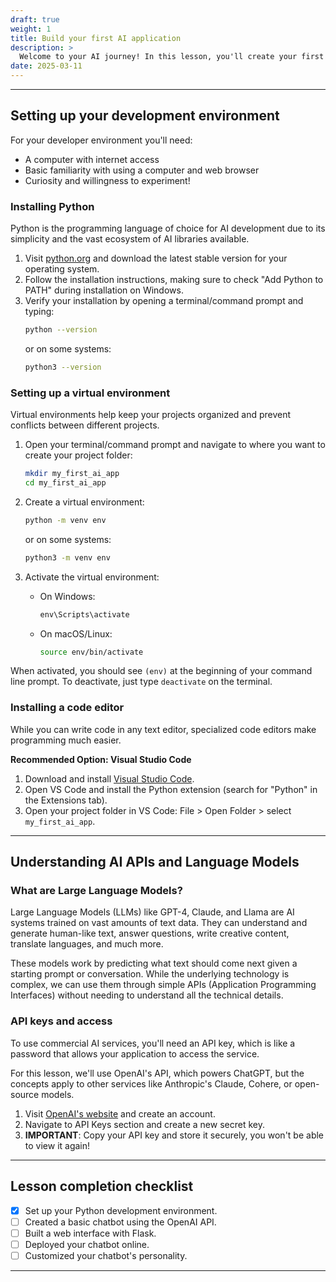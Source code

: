 ```yaml
---
draft: true
weight: 1
title: Build your first AI application
description: >
  Welcome to your AI journey! In this lesson, you'll create your first functioning AI application without needing any advanced mathematics or extensive programming background. By the end of this lesson, you'll have built a simple but powerful chatbot using modern AI technologies, set up your development environment, and deployed your creation online where you can share it with others. The goal is to give you an immediate, tangible experience with AI. Let's get started!
date: 2025-03-11
---
```


---

## Setting up your development environment

For your developer environment you'll need:
- A computer with internet access
- Basic familiarity with using a computer and web browser
- Curiosity and willingness to experiment!

### Installing Python

Python is the programming language of choice for AI development due to its simplicity and the vast ecosystem of AI libraries available.

1. Visit [python.org](https://www.python.org/downloads/) and download the latest stable version for your operating system.
2. Follow the installation instructions, making sure to check "Add Python to PATH" during installation on Windows.
3. Verify your installation by opening a terminal/command prompt and typing:
   ```bash
   python --version
   ```
   or on some systems:
   ```bash
   python3 --version
   ```

### Setting up a virtual environment

Virtual environments help keep your projects organized and prevent conflicts between different projects.

1. Open your terminal/command prompt and navigate to where you want to create your project folder:
   ```bash
   mkdir my_first_ai_app
   cd my_first_ai_app
   ```

2. Create a virtual environment:
   ```bash
   python -m venv env
   ```
   or on some systems:
   ```bash
   python3 -m venv env
   ```

3. Activate the virtual environment:
   - On Windows:
     ```cmd
     env\Scripts\activate
     ```
   - On macOS/Linux:
     ```bash
     source env/bin/activate
     ```

When activated, you should see `(env)` at the beginning of your command line prompt. To deactivate, just type `deactivate` on the terminal.

### Installing a code editor

While you can write code in any text editor, specialized code editors make programming much easier.

**Recommended Option: Visual Studio Code**
1. Download and install [Visual Studio Code](https://code.visualstudio.com/).
2. Open VS Code and install the Python extension (search for "Python" in the Extensions tab).
3. Open your project folder in VS Code: File > Open Folder > select `my_first_ai_app`.

---

## Understanding AI APIs and Language Models

### What are Large Language Models?

Large Language Models (LLMs) like GPT-4, Claude, and Llama are AI systems trained on vast amounts of text data. They can understand and generate human-like text, answer questions, write creative content, translate languages, and much more.

These models work by predicting what text should come next given a starting prompt or conversation. While the underlying technology is complex, we can use them through simple APIs (Application Programming Interfaces) without needing to understand all the technical details.

### API keys and access

To use commercial AI services, you'll need an API key, which is like a password that allows your application to access the service.

For this lesson, we'll use OpenAI's API, which powers ChatGPT, but the concepts apply to other services like Anthropic's Claude, Cohere, or open-source models.

1. Visit [OpenAI's website](https://platform.openai.com/signup) and create an account.
2. Navigate to API Keys section and create a new secret key.
3. **IMPORTANT**: Copy your API key and store it securely, you won't be able to view it again!

---

## Lesson completion checklist

- [x] Set up your Python development environment.
- [ ] Created a basic chatbot using the OpenAI API.
- [ ] Built a web interface with Flask.
- [ ] Deployed your chatbot online.
- [ ] Customized your chatbot's personality.

---
